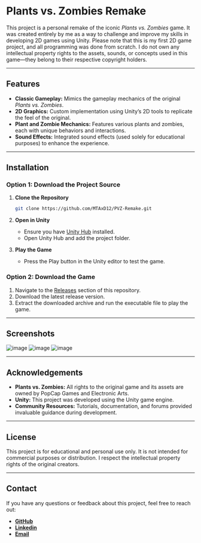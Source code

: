 # Plants vs. Zombies Remake

This project is a personal remake of the iconic *Plants vs. Zombies* game. It was created entirely by me as a way to challenge and improve my skills in developing 2D games using Unity. Please note that this is my first 2D game project, and all programming was done from scratch. I do not own any intellectual property rights to the assets, sounds, or concepts used in this game—they belong to their respective copyright holders.

---

## Features

- **Classic Gameplay:** Mimics the gameplay mechanics of the original *Plants vs. Zombies*.
- **2D Graphics:** Custom implementation using Unity’s 2D tools to replicate the feel of the original.
- **Plant and Zombie Mechanics:** Features various plants and zombies, each with unique behaviors and interactions.
- **Sound Effects:** Integrated sound effects (used solely for educational purposes) to enhance the experience.

---

## Installation

### Option 1: Download the Project Source

1. **Clone the Repository**
   ```bash
   git clone https://github.com/MTAxD12/PVZ-Remake.git
   ```

2. **Open in Unity**
   - Ensure you have [Unity Hub](https://unity.com/download) installed.
   - Open Unity Hub and add the project folder.

3. **Play the Game**
   - Press the Play button in the Unity editor to test the game.

### Option 2: Download the Game

1. Navigate to the [Releases](https://github.com/your-username/plants-vs-zombies-remake/releases) section of this repository.
2. Download the latest release version.
3. Extract the downloaded archive and run the executable file to play the game.

---

## Screenshots

![image](https://github.com/user-attachments/assets/b3933bd6-627f-41b8-aee5-683e7048adb9)
![image](https://github.com/user-attachments/assets/d5f36084-0698-405c-94d0-53058a257388)
![image](https://github.com/user-attachments/assets/c9f37fe0-0c26-49b1-8eb7-17fe2c920011)


---

## Acknowledgements

- **Plants vs. Zombies:** All rights to the original game and its assets are owned by PopCap Games and Electronic Arts.
- **Unity:** This project was developed using the Unity game engine.
- **Community Resources:** Tutorials, documentation, and forums provided invaluable guidance during development.

---

## License

This project is for educational and personal use only. It is not intended for commercial purposes or distribution. I respect the intellectual property rights of the original creators.

---

## Contact

If you have any questions or feedback about this project, feel free to reach out:

- [**GitHub**](https://github.com/MTAxD12)
- [**Linkedin**](https://www.linkedin.com/in/andrei-preda-59aba1309/)
- [**Email**](mailto:andrei.foco@yahoo.com)

